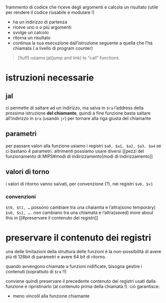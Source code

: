 frammento di codice che riceve degli argomenti e calcola un risultato (utile per rendere il codice riusabile e modulare !)
- ha un indirizzo di partenza
- riceve uno o o più argomenti
- svolge un calcolo
- ritorna un risultato
- continua la sua esecuzione dall’istruzione seguente a quella che l’ha chiamata ( a livello di program counter)

>[!tuff] usiamo jal(jump and link) to “call” functions

# istruzioni necessarie

## jal
ci permette di saltare ad un indirizzo, ma salva in `$ra` l’address della prossima istruzione **del chiamante**, quindi a fine funzione basta saltare all’indirizzo in `$ra` (usando `jr`) per tornare alla riga giusta del chiamante

## parametri
per passare valori alla funzione usiamo i registri `$a0, $a1, $a2, $a3, $a4` se ci bastano 4 parametri. altrimenti possiamo usare diversi [[pezzi del funzionamento di MIPS#modi di indirizzamento|modi di indirizzamento]]

## valori di torno
i valori di ritorno vanno salvati, per convenzione (?), nei registri `$v0, $v1`

### convenzioni
`$t0, $t1, …` possono cambiare tra una chaiamta e l’altra(sono temporary)
`$s0, $s1, ….` non cambiano tra una chiamata  e l’altra(saved)
more about this in [[#preservare il contenuto dei registri]]

# preservare il contenuto dei registri
una delle limitazioni della struttura delle funzioni è la non-possibilità di avere più di 128bit di parametri e avere 64 bit di ritorno.

quando avvengono chiamate a funzioni nidificate, bisogna gestire i contenuti (soprattuto di `$ra` !!)

conviene quindi preservare il precedente contenuto dei registri usati dalla funzione e ripristinarlo (al contenuto prima della chiamata !). ciò garantisce:
- meno vincolil alla funzione chiamante
